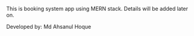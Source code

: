 This is booking system app using MERN stack. Details will be added later on.

Developed by: Md Ahsanul Hoque
